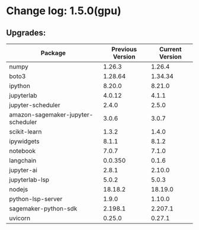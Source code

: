 # Change log: 1.5.0(gpu)

## Upgrades: 

Package | Previous Version | Current Version
---|---|---
numpy|1.26.3|1.26.4
boto3|1.28.64|1.34.34
ipython|8.20.0|8.21.0
jupyterlab|4.0.12|4.1.1
jupyter-scheduler|2.4.0|2.5.0
amazon-sagemaker-jupyter-scheduler|3.0.6|3.0.7
scikit-learn|1.3.2|1.4.0
ipywidgets|8.1.1|8.1.2
notebook|7.0.7|7.1.0
langchain|0.0.350|0.1.6
jupyter-ai|2.8.1|2.10.0
jupyterlab-lsp|5.0.2|5.0.3
nodejs|18.18.2|18.19.0
python-lsp-server|1.9.0|1.10.0
sagemaker-python-sdk|2.198.1|2.207.1
uvicorn|0.25.0|0.27.1
